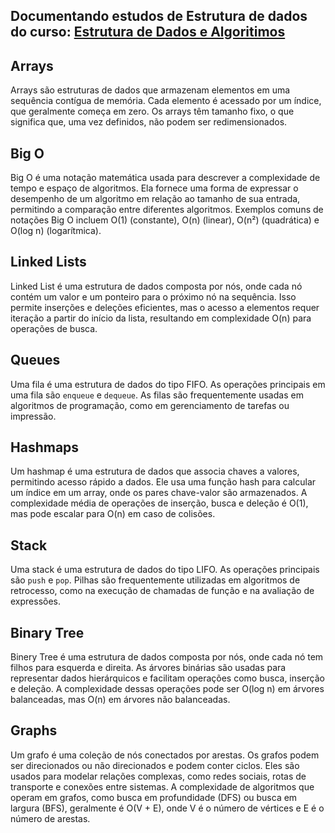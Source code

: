## Documentando estudos de Estrutura de dados do curso: [Estrutura de Dados e Algoritimos](https://www.udemy.com/course/algoritmos-e-estruturas-de-dados-leetcode/)


## Arrays
Arrays são estruturas de dados que armazenam elementos em uma sequência contígua de memória. Cada elemento é acessado por um índice, que geralmente começa em zero. Os arrays têm tamanho fixo, o que significa que, uma vez definidos, não podem ser redimensionados. 
## Big O
Big O é uma notação matemática usada para descrever a complexidade de tempo e espaço de algoritmos. Ela fornece uma forma de expressar o desempenho de um algoritmo em relação ao tamanho de sua entrada, permitindo a comparação entre diferentes algoritmos. Exemplos comuns de notações Big O incluem O(1) (constante), O(n) (linear), O(n²) (quadrática) e O(log n) (logarítmica).

## Linked Lists
Linked List é uma estrutura de dados composta por nós, onde cada nó contém um valor e um ponteiro para o próximo nó na sequência. Isso permite inserções e deleções eficientes, mas o acesso a elementos requer iteração a partir do início da lista, resultando em complexidade O(n) para operações de busca.

## Queues
Uma fila é uma estrutura de dados do tipo FIFO. As operações principais em uma fila são `enqueue`  e `dequeue`. As filas são frequentemente usadas em algoritmos de programação, como em gerenciamento de tarefas ou impressão.
## Hashmaps
Um hashmap é uma estrutura de dados que associa chaves a valores, permitindo acesso rápido a dados. Ele usa uma função hash para calcular um índice em um array, onde os pares chave-valor são armazenados. A complexidade média de operações de inserção, busca e deleção é O(1), mas pode escalar para O(n) em caso de colisões.

## Stack
Uma stack é uma estrutura de dados do tipo LIFO. As operações principais são `push` e `pop`. Pilhas são frequentemente utilizadas em algoritmos de retrocesso, como na execução de chamadas de função e na avaliação de expressões.

## Binary Tree
Binery Tree é uma estrutura de dados composta por nós, onde cada nó tem filhos para esquerda e direita. As árvores binárias são usadas para representar dados hierárquicos e facilitam operações como busca, inserção e deleção. A complexidade dessas operações pode ser O(log n) em árvores balanceadas, mas O(n) em árvores não balanceadas.

## Graphs
Um grafo é uma coleção de nós conectados por arestas. Os grafos podem ser direcionados ou não direcionados e podem conter ciclos. Eles são usados para modelar relações complexas, como redes sociais, rotas de transporte e conexões entre sistemas. A complexidade de algoritmos que operam em grafos, como busca em profundidade (DFS) ou busca em largura (BFS), geralmente é O(V + E), onde V é o número de vértices e E é o número de arestas.
